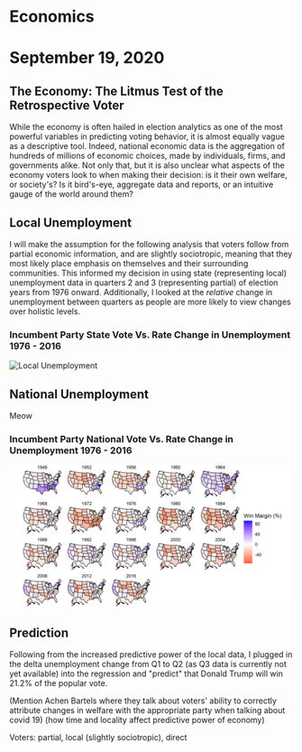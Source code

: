 # Economics

# September 19, 2020



## The Economy: The Litmus Test of the Retrospective Voter


While the economy is often hailed in election analytics as one of the most
powerful variables in predicting voting behavior, it is almost equally vague as
a descriptive tool. Indeed, national economic data is the aggregation of
hundreds of millions of economic choices, made by individuals, firms, and
governments alike. Not only that, but it is also unclear what aspects of
the economy voters look to when making their decision: is it their own welfare,
or society's? Is it bird's-eye, aggregate data and reports, or an intuitive
gauge of the world around them?



## Local Unemployment


I will make the assumption for the following analysis that voters follow from
partial economic information, and are slightly sociotropic, meaning that they
most likely place emphasis on themselves and their surrounding communities.
This informed my decision in using state (representing local) unemployment data
in quarters 2 and 3 (representing partial) of election years from 1976 onward.
Additionally, I looked at the _relative_ change in unemployment between quarters
as people are more likely to view changes over holistic levels.


### Incumbent Party State Vote Vs. Rate Change in Unemployment 1976 - 2016

![Local Unemployment](../figures/popvote_state_local.png)



## National Unemployment


Meow


### Incumbent Party National Vote Vs. Rate Change in Unemployment 1976 - 2016

![National Unemployment](../figures/popvote_win_margin.png)



## Prediction


Following from the increased predictive power of the local data, I plugged in
the delta unemployment change from Q1 to Q2 (as Q3 data is currently not yet
available) into the regression and "predict" that Donald Trump will win 21.2% of
the popular vote.



(Mention Achen Bartels where they talk about voters' ability to correctly
attribute changes in welfare with the appropriate party when talking about covid 19)
(how time and locality affect predictive power of economy)

Voters: partial, local (slightly sociotropic), direct
